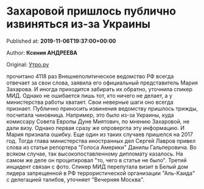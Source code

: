 
# Захаровой пришлось публично извиняться из-за Украины

Published at: **2019-11-06T19:37:00+00:00**

Author: **Ксения АНДРЕЕВА**

Original: [Утро.ру](https://utro.ru/politics/2019/11/06/1423597.shtml)

прочитано 4118 раз
Внешнеполитическое ведомство РФ всегда отвечает за свои слова, заявила его официальный представитель Мария Захарова. И иногда приходится забирать их обратно, уточнила спикер МИД.
Однако не ошибается лишь тот, кто ничего не делает, а у министерства работы хватает. Свои неверные шаги оно всегда признает. Публично приносить извинения ведомству пришлось трижды, посчитала чиновница.
Например, это было из-за Украины, куда комиссару Совета Европы Дуне Миятович, по мнению Захаровой, не дали визу. Однако первая сразу же опровергла эту информацию. И Мария признала ошибку.
Еще один из таких случаев пришелся на 2017 год. Тогда глава министерства иностранных дел Сергей Лавров привел слова из статьи репортера "Голоса Америки" Данилы Гальперовича. Во всяком случае, так высокопоставленному дипломату казалось. На самом же деле он процитировал "то, чего в статье не было".
Третий инцидент связан с фото. Спикер МИД перепутала визит в Белый дом лидера запрещенной в РФ террористической организации "Аль-Каида" с делегацией талибов, уточняет "Вечерняя Москва".
